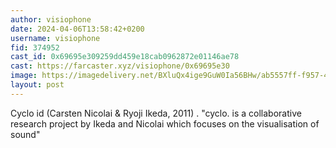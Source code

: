 ```yaml
---
author: visiophone
date: 2024-04-06T13:58:42+0200
username: visiophone
fid: 374952
cast_id: 0x69695e309259dd459e18cab0962872e01146ae78
cast: https://farcaster.xyz/visiophone/0x69695e30
image: https://imagedelivery.net/BXluQx4ige9GuW0Ia56BHw/ab5557ff-f957-4bdb-dd88-78bfb7971500/original
layout: post
---
```


Cyclo id
(Carsten Nicolai & Ryoji Ikeda, 2011)
.
"cyclo. is a collaborative research project by Ikeda and Nicolai which focuses on the visualisation of sound"

<img src='https://imagedelivery.net/BXluQx4ige9GuW0Ia56BHw/ab5557ff-f957-4bdb-dd88-78bfb7971500/original' alt='' referrerpolicy='no-referrer'/>
<img src='https://imagedelivery.net/BXluQx4ige9GuW0Ia56BHw/5aca84de-ebd7-451b-a61e-87704eba8f00/original' alt='' referrerpolicy='no-referrer'/>
